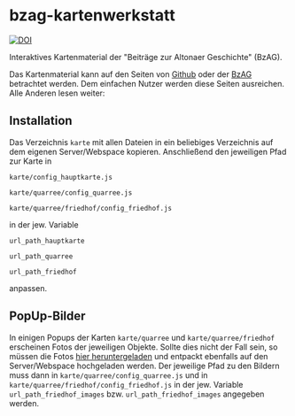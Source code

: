 
# bzag-kartenwerkstatt
[![DOI](https://zenodo.org/badge/DOI/10.5281/zenodo.5176565.svg)](https://doi.org/10.5281/zenodo.5176565)

Interaktives Kartenmaterial der "Beiträge zur Altonaer Geschichte" (BzAG).

Das Kartenmaterial kann auf den Seiten von [Github](https://pod-o-mart.github.io/bzag-kartenwerkstatt/) oder der [BzAG](https://altona.ws/karten) betrachtet werden. Dem einfachen Nutzer werden diese Seiten ausreichen. Alle Anderen lesen weiter:

## Installation
Das Verzeichnis `karte` mit allen Dateien in ein beliebiges Verzeichnis auf dem eigenen Server/Webspace kopieren. Anschließend den jeweiligen Pfad zur Karte in

`karte/config_hauptkarte.js`

`karte/quarree/config_quarree.js`

`karte/quarree/friedhof/config_friedhof.js`

in der jew. Variable 

`url_path_hauptkarte`

`url_path_quarree`

`url_path_friedhof`

anpassen.

## PopUp-Bilder
In einigen Popups der Karten `karte/quarree` und `karte/quarree/friedhof` erscheinen Fotos der jeweiligen Objekte. Sollte dies nicht der Fall sein, so müssen die Fotos [hier heruntergeladen](https://zenodo.org/api/files/32986727-6e6f-4825-a040-d6b054a08a79/karte_img.zip) und entpackt ebenfalls auf den Server/Webspace hochgeladen werden. Der jeweilige Pfad zu den Bildern muss dann in `karte/quarree/config_quarree.js` und in `karte/quarree/friedhof/config_friedhof.js` in der jew. Variable `url_path_friedhof_images` bzw. `url_path_friedhof_images` angegeben werden.
